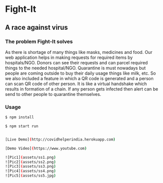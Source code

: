 # Fight-It
## A race against virus

### The problem Fight-It solves
As there is shortage of many things like masks, medicines and food. Our web application helps in making requests for required items by hospitals/NGO. Donors can see their requests and can parcel required things to the needed hospital/NGO.  Quarantine is must nowadays but people are coming outside to buy their daily usage things like milk, etc. So we also included a feature in which a QR code is generated and a person can scan QR code of other person. It is like a virtual handshake which results in formation of a chain. If any person gets infected then alert can be send to other people to quarantine themselves.



### Usage

```sh
$ npm install

$ npm start run


[Live Demo](http://covidhelperindia.herokuapp.com)

[Demo Video](https://www.youtube.com)

![Pic1](assets/ss1.png)
![Pic2](assets/ss2.png)
![Pic3](assets/ss3.png)
![Pic4](assets/ss4.png)
![Pic5](assets/ss5.jpg)
